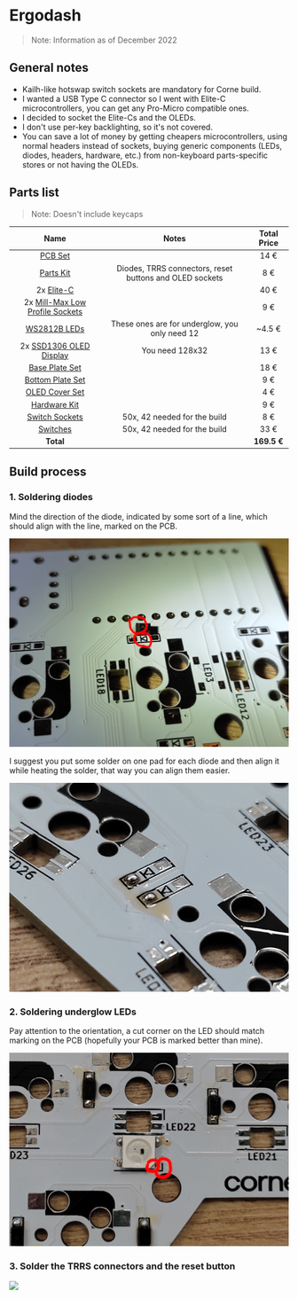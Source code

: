 # Ergodash

> Note: Information as of December 2022

## General notes
* Kailh-like hotswap switch sockets are mandatory for Corne build.
* I wanted a USB Type C connector so I went with Elite-C microcontrollers, you can get any Pro-Micro compatible ones.
* I decided to socket the Elite-Cs and the OLEDs.
* I don't use per-key backlighting, so it's not covered.
* You can save a lot of money by getting cheapers microcontrollers, using normal headers instead of sockets, buying generic components (LEDs, diodes, headers, hardware, etc.) from non-keyboard parts-specific stores or not having the OLEDs.

## Parts list
> Note: Doesn't include keycaps

| Name | Notes | Total Price |
|:----:|:-----:|:-----------:|
| [PCB Set](https://keycapsss.com/keyboard-parts/pcbs/53/crkbd-split-keyboard-pcb-corne-helidox?number=KC10022_MX_WH) | | 14 € |
| [Parts Kit](https://keycapsss.com/keyboard-parts/pcbs/53/crkbd-split-keyboard-pcb-corne-helidox?number=KC10022_PARTS) | Diodes, TRRS connectors, reset buttons and OLED sockets | 8 € |
| 2x [Elite-C](https://splitkb.com/products/elite-c-low-profile-rev4-microcontroller) | | 40 € |
| 2x [Mill-Max Low Profile Sockets](https://splitkb.com/products/mill-max-low-profile-sockets?_pos=1&_sid=3bce89d5a&_ss=r) | | 9 € |
| [WS2812B LEDs](https://splitkb.com/products/ws2812b-rgb-led?_pos=2&_sid=136a9a0aa&_ss=r) | These ones are for underglow, you only need 12 | ~4.5 € |
| 2x [SSD1306 OLED Display](https://splitkb.com/collections/keyboard-parts/products/oled-display?variant=31716335648845) | You need 128x32 | 13 € |
| [Base Plate Set](https://splitkb.com/collections/cases-and-plates/products/aurora-corne-low-profile-case?variant=43446808674563) | | 18 € |
| [Bottom Plate Set](https://splitkb.com/collections/cases-and-plates/products/aurora-corne-low-profile-case?variant=43446808838403) | | 9 € |
| [OLED Cover Set](https://splitkb.com/collections/cases-and-plates/products/aurora-corne-low-profile-case?variant=43468300189955) | | 4 € |
| [Hardware Kit](https://splitkb.com/collections/cases-and-plates/products/aurora-corne-low-profile-case?variant=43446809035011) | | 9 € |
| [Switch Sockets](https://splitkb.com/products/kailh-hotswap-sockets?variant=43579173961987) | 50x, 42 needed for the build | 8 € |
| [Switches](https://keygem.com/collections/tactile/products/gazzew-u4t-10pcs) | 50x, 42 needed for the build | 33 € |
| **Total** | |        **169.5 €**     |

## Build process

### 1. Soldering diodes

Mind the direction of the diode, indicated by some sort of a line, which should align with the line, marked on the PCB.

![](img/1.jpg)

I suggest you put some solder on one pad for each diode and then align it while heating the solder, that way you can align them easier.

![](img/2.jpg)

### 2. Soldering underglow LEDs

Pay attention to the orientation, a cut corner on the LED should match marking on the PCB (hopefully your PCB is marked better than mine).

![](img/3.jpg)

### 3. Solder the TRRS connectors and the reset button

![](img/4.jpg)
